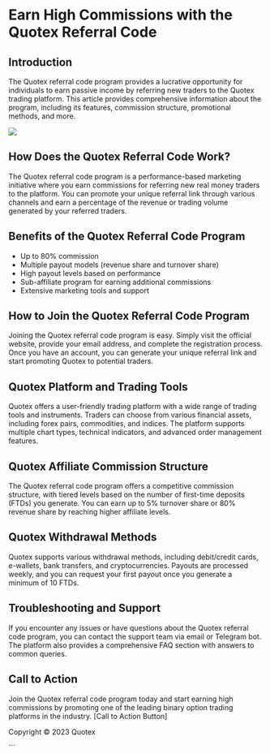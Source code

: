 # Earn High Commissions with the Quotex Referral Code

## Introduction

The Quotex referral code program provides a lucrative opportunity for
individuals to earn passive income by referring new traders to the
Quotex trading platform. This article provides comprehensive information
about the program, including its features, commission structure,
promotional methods, and more.

[![](https://static.quotex.io/files/4_en/300_250.jpg)](https://traff.sbs/brokerqxlid)

## How Does the Quotex Referral Code Work?

The Quotex referral code program is a performance-based marketing
initiative where you earn commissions for referring new real money
traders to the platform. You can promote your unique referral link
through various channels and earn a percentage of the revenue or trading
volume generated by your referred traders.

## Benefits of the Quotex Referral Code Program

-   Up to 80% commission
-   Multiple payout models (revenue share and turnover share)
-   High payout levels based on performance
-   Sub-affiliate program for earning additional commissions
-   Extensive marketing tools and support

## How to Join the Quotex Referral Code Program

Joining the Quotex referral code program is easy. Simply visit the
official website, provide your email address, and complete the
registration process. Once you have an account, you can generate your
unique referral link and start promoting Quotex to potential traders.

## Quotex Platform and Trading Tools

Quotex offers a user-friendly trading platform with a wide range of
trading tools and instruments. Traders can choose from various financial
assets, including forex pairs, commodities, and indices. The platform
supports multiple chart types, technical indicators, and advanced order
management features.

## Quotex Affiliate Commission Structure

The Quotex referral code program offers a competitive commission
structure, with tiered levels based on the number of first-time deposits
(FTDs) you generate. You can earn up to 5% turnover share or 80% revenue
share by reaching higher affiliate levels.

## Quotex Withdrawal Methods

Quotex supports various withdrawal methods, including debit/credit
cards, e-wallets, bank transfers, and cryptocurrencies. Payouts are
processed weekly, and you can request your first payout once you
generate a minimum of 10 FTDs.

## Troubleshooting and Support

If you encounter any issues or have questions about the Quotex referral
code program, you can contact the support team via email or Telegram
bot. The platform also provides a comprehensive FAQ section with answers
to common queries.

## Call to Action

Join the Quotex referral code program today and start earning high
commissions by promoting one of the leading binary option trading
platforms in the industry. \[Call to Action Button\]

Copyright © 2023 Quotex

\`\`\`

